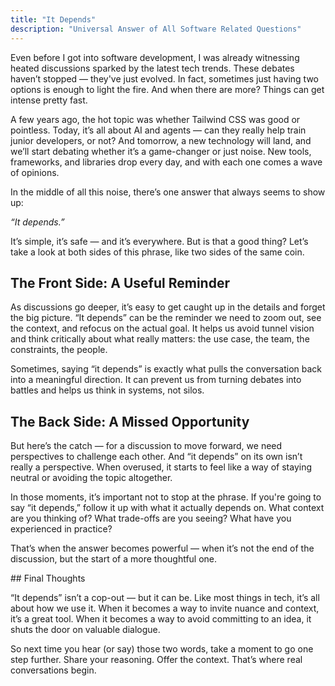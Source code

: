 ```yaml
---
title: "It Depends"
description: "Universal Answer of All Software Related Questions"
---
```


Even before I got into software development, I was already witnessing heated discussions sparked by the latest tech trends. These debates haven’t stopped — they've just evolved. In fact, sometimes just having two options is enough to light the fire. And when there are more? Things can get intense pretty fast.

A few years ago, the hot topic was whether Tailwind CSS was good or pointless. Today, it’s all about AI and agents — can they really help train junior developers, or not? And tomorrow, a new technology will land, and we’ll start debating whether it’s a game-changer or just noise. New tools, frameworks, and libraries drop every day, and with each one comes a wave of opinions.

In the middle of all this noise, there’s one answer that always seems to show up:

*“It depends.”*

It’s simple, it’s safe — and it’s everywhere.
But is that a good thing? Let’s take a look at both sides of this phrase, like two sides of the same coin.

## The Front Side: A Useful Reminder

As discussions go deeper, it’s easy to get caught up in the details and forget the big picture. “It depends” can be the reminder we need to zoom out, see the context, and refocus on the actual goal. It helps us avoid tunnel vision and think critically about what really matters: the use case, the team, the constraints, the people.

Sometimes, saying “it depends” is exactly what pulls the conversation back into a meaningful direction. It can prevent us from turning debates into battles and helps us think in systems, not silos.

## The Back Side: A Missed Opportunity

But here’s the catch — for a discussion to move forward, we need perspectives to challenge each other. And “it depends” on its own isn’t really a perspective. When overused, it starts to feel like a way of staying neutral or avoiding the topic altogether.

In those moments, it’s important not to stop at the phrase. If you're going to say “it depends,” follow it up with what it actually depends on. What context are you thinking of? What trade-offs are you seeing? What have you experienced in practice?

That’s when the answer becomes powerful — when it’s not the end of the discussion, but the start of a more thoughtful one.

## Final Thoughts

“It depends” isn’t a cop-out — but it can be. Like most things in tech, it’s all about how we use it. When it becomes a way to invite nuance and context, it’s a great tool. When it becomes a way to avoid committing to an idea, it shuts the door on valuable dialogue.

So next time you hear (or say) those two words, take a moment to go one step further. Share your reasoning. Offer the context. That’s where real conversations begin.




